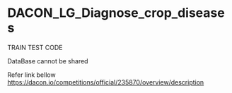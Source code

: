 # DACON_LG_Diagnose_crop_diseases

TRAIN TEST CODE

DataBase cannot be shared

Refer link bellow
https://dacon.io/competitions/official/235870/overview/description
